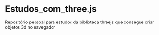 # Estudos_com_three.js
Repositório pessoal para estudos da biblioteca threejs que consegue criar objetos 3d no navegador
